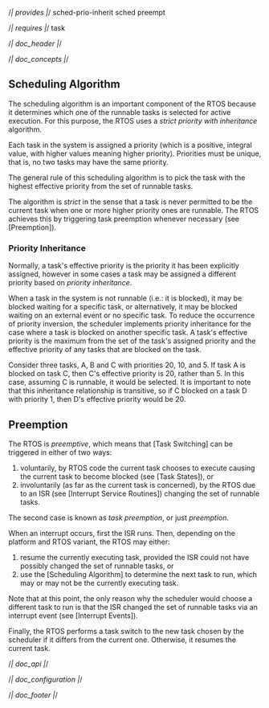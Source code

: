 /*| provides |*/
sched-prio-inherit
sched
preempt

/*| requires |*/
task

/*| doc_header |*/

/*| doc_concepts |*/
## Scheduling Algorithm

The scheduling algorithm is an important component of the RTOS because it determines which one of the runnable tasks is selected for active execution.
For this purpose, the RTOS uses a *strict priority with inheritance* algorithm.

Each task in the system is assigned a priority (which is a positive, integral value, with higher values meaning higher priority).
Priorities must be unique, that is, no two tasks may have the same priority.

The general rule of this scheduling algorithm is to pick the task with the highest effective priority from the set of runnable tasks.

The algorithm is *strict* in the sense that a task is never permitted to be the current task when one or more higher priority ones are runnable.
The RTOS achieves this by triggering task preemption whenever necessary (see [Preemption]).

### Priority Inheritance

Normally, a task's effective priority is the priority it has been explicitly assigned, however in some cases a task may be assigned a different priority based on *priority inheritance*.

When a task in the system is not runnable (i.e.: it is blocked), it may be blocked waiting for a specific task, or alternatively, it may be blocked waiting on an external event or no specific task.
To reduce the occurrence of priority inversion, the scheduler implements priority inheritance for the case where a task is blocked on another specific task.
A task's effective priority is the maximum from the set of the task's assigned priority and the effective priority of any tasks that are blocked on the task.

Consider three tasks, A, B and C with priorities 20, 10, and 5.
If task A is blocked on task C, then C's effective priority is 20, rather than 5.
In this case, assuming C is runnable, it would be selected.
It is important to note that this inheritance relationship is transitive, so if C blocked on a task D with priority 1, then D's effective priority would be 20.

## Preemption

The RTOS is *preemptive*, which means that [Task Switching] can be triggered in either of two ways:

1. voluntarily, by RTOS code the current task chooses to execute causing the current task to become blocked (see [Task
States]), or
2. involuntarily (as far as the current task is concerned), by the RTOS due to an ISR (see [Interrupt Service Routines]) changing the set of runnable tasks.

The second case is known as *task preemption*, or just *preemption*.

When an interrupt occurs, first the ISR runs.
Then, depending on the platform and RTOS variant, the RTOS may either:

1. resume the currently executing task, provided the ISR could not have possibly changed the set of runnable tasks, or
2. use the [Scheduling Algorithm] to determine the next task to run, which may or may not be the currently executing task.

Note that at this point, the only reason why the scheduler would choose a different task to run is that the ISR changed the set of runnable tasks via an interrupt event (see [Interrupt Events]).

Finally, the RTOS performs a task switch to the new task chosen by the scheduler if it differs from the current one.
Otherwise, it resumes the current task.

/*| doc_api |*/

/*| doc_configuration |*/

/*| doc_footer |*/

